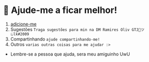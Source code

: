 # 📑 Ajude-me a ficar melhor!

1. [adicione-me](https://discord.com/oauth2/authorize?client_id=708843221903605780&scope=bot&permissions=1031269599)
2. Sugestões `Traga sugestões para min na DM Ramires Oliv GTJ🐺ツඞlk#2009`
3. Compartinhando `ajude compartinhando-me!`
4. Outros `varias outras coisas para me ajudar :>`

* Lembre-se a pessoa que ajuda, sera meu amiguinho UwU

